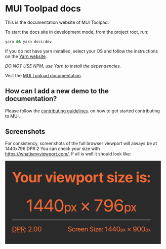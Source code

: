 # MUI Toolpad docs

This is the documentation website of MUI Toolpad.

To start the docs site in development mode, from the project root, run:

```sh
yarn && yarn docs:dev
```

If you do not have yarn installed, select your OS and follow the instructions on the [Yarn website](https://yarnpkg.com/lang/en/docs/install/#mac-stable).

_DO NOT USE NPM, use Yarn to install the dependencies._

Visit the [MUI Toolpad documentation](https://mui.com/toolpad/getting-started/overview/).

## How can I add a new demo to the documentation?

Please follow the [contributing guidelines](https://github.com/mui/material-ui/blob/HEAD/CONTRIBUTING.md).
on how to get started contributing to MUI.

## Screenshots

For consistency, screenshots of the full browser viewport will always be at 1440x796 DPR:2
You can check your size with https://whatismyviewport.com/. If all is well it should look like:

![whatismyviewport](./public/static/toolpad/docs/whatismyviewport.png)

